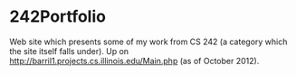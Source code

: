 242Portfolio
============

Web site which presents some of my work from CS 242 (a category which the site itself falls under). Up on http://barril1.projects.cs.illinois.edu/Main.php (as of October 2012).